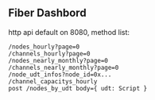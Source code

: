 ## Fiber Dashbord

http api default on 8080, method list:

```
/nodes_hourly?page=0
/channels_hourly?page=0
/nodes_nearly_monthly?page=0
/channels_nearly_monthly?page=0
/node_udt_infos?node_id=0x...
/channel_capacitys_hourly
post /nodes_by_udt body={ udt: Script }
```
